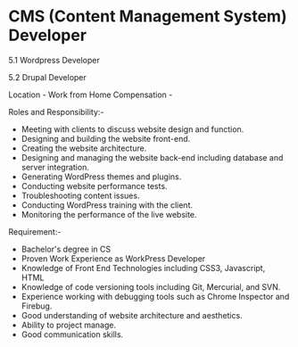 # CMS \(Content Management System\) Developer

5.1 Wordpress Developer

5.2 Drupal Developer

Location - Work from Home Compensation -

Roles and Responsibility:-

* Meeting with clients to discuss website design and function.
* Designing and building the website front-end.
* Creating the website architecture.
* Designing and managing the website back-end including database and server integration.
* Generating WordPress themes and plugins.
* Conducting website performance tests.
* Troubleshooting content issues.
* Conducting WordPress training with the client.
* Monitoring the performance of the live website.

Requirement:-

* Bachelor's degree in CS
* Proven Work Experience as WorkPress Developer
* Knowledge of Front End Technologies including CSS3, Javascript, HTML
* Knowledge of code versioning tools including Git, Mercurial, and SVN.
* Experience working with debugging tools such as Chrome Inspector and Firebug.
* Good understanding of website architecture and aesthetics.
* Ability to project manage.
* Good communication skills.

